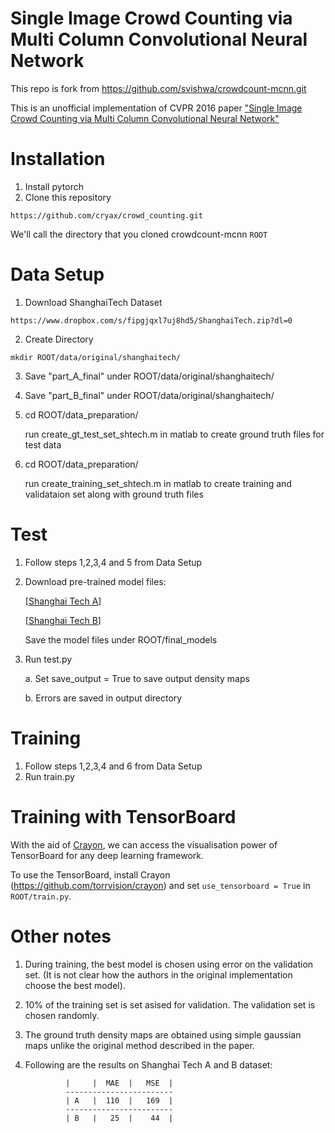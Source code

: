 # Single Image Crowd Counting via Multi Column Convolutional Neural Network

This repo is fork from https://github.com/svishwa/crowdcount-mcnn.git

This is an unofficial implementation of CVPR 2016 paper ["Single Image Crowd Counting via Multi Column Convolutional Neural Network"](http://www.cv-foundation.org/openaccess/content_cvpr_2016/papers/Zhang_Single-Image_Crowd_Counting_CVPR_2016_paper.pdf)

# Installation
1. Install pytorch
2. Clone this repository
  ```Shell
  https://github.com/cryax/crowd_counting.git 
  ```
  We'll call the directory that you cloned crowdcount-mcnn `ROOT`


# Data Setup
1. Download ShanghaiTech Dataset
  ```Shell
  https://www.dropbox.com/s/fipgjqxl7uj8hd5/ShanghaiTech.zip?dl=0
  ``` 
  
2. Create Directory 
  ```Shell
  mkdir ROOT/data/original/shanghaitech/  
  ```
3. Save "part_A_final" under ROOT/data/original/shanghaitech/
4. Save "part_B_final" under ROOT/data/original/shanghaitech/
5. cd ROOT/data_preparation/

   run create_gt_test_set_shtech.m in matlab to create ground truth files for test data
6. cd ROOT/data_preparation/

   run create_training_set_shtech.m in matlab to create training and validataion set along with ground truth files

# Test
1. Follow steps 1,2,3,4 and 5 from Data Setup
2. Download pre-trained model files:

   [[Shanghai Tech A](https://www.dropbox.com/s/8bxwvr4cj4bh5d8/mcnn_shtechA_660.h5?dl=0)]
   
   [[Shanghai Tech B](https://www.dropbox.com/s/kqqkl0exfshsw8v/mcnn_shtechB_110.h5?dl=0)]
   
   Save the model files under ROOT/final_models
   
3. Run test.py

	a. Set save_output = True to save output density maps
	
	b. Errors are saved in  output directory

# Training
1. Follow steps 1,2,3,4 and 6 from Data Setup
2. Run train.py


# Training with TensorBoard
With the aid of [Crayon](https://github.com/torrvision/crayon),
we can access the visualisation power of TensorBoard for any 
deep learning framework.

To use the TensorBoard, install Crayon (https://github.com/torrvision/crayon)
and set `use_tensorboard = True` in `ROOT/train.py`.

# Other notes
1. During training, the best model is chosen using error on the validation set. (It is not clear how the authors in the original implementation choose the best model).
2. 10% of the training set is set asised for validation. The validation set is chosen randomly.
3. The ground truth density maps are obtained using simple gaussian maps unlike the original method described in the paper.
4. Following are the results on  Shanghai Tech A and B dataset:
		
                |     |  MAE  |   MSE  |
                ------------------------
                | A   |  110  |   169  |
                ------------------------
                | B   |   25  |    44  |
               

